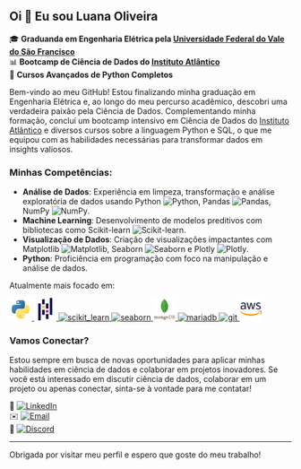 ## Oi 👋 Eu sou Luana Oliveira

🎓 **Graduanda em Engenharia Elétrica pela [Universidade Federal do Vale do São Francisco](https://portais.univasf.edu.br/)**  
📊 **Bootcamp de Ciência de Dados do [Instituto Atlântico](https://atlanticoavanti.ensinio.com/browse)**  
🐍 **Cursos Avançados de Python Completos**  

Bem-vindo ao meu GitHub! Estou finalizando minha graduação em Engenharia Elétrica e, ao longo do meu percurso acadêmico, descobri uma verdadeira paixão pela Ciência de Dados. Complementando minha formação, concluí um bootcamp intensivo em Ciência de Dados do [Instituto Atlântico](https://atlanticoavanti.ensinio.com/browse) e diversos cursos sobre a linguagem Python e SQL, o que me equipou com as habilidades necessárias para transformar dados em insights valiosos. 

### Minhas Competências:

- **Análise de Dados**: Experiência em limpeza, transformação e análise exploratória de dados usando Python ![Python](https://img.shields.io/badge/-Python-3776AB?style=flat-square&logo=python&logoColor=white), Pandas ![Pandas](https://img.shields.io/badge/-Pandas-150458?style=flat-square&logo=pandas&logoColor=white), NumPy ![NumPy](https://img.shields.io/badge/-NumPy-013243?style=flat-square&logo=numpy&logoColor=white).
- **Machine Learning**: Desenvolvimento de modelos preditivos com bibliotecas como Scikit-learn ![Scikit-learn](https://img.shields.io/badge/-Scikit--learn-F7931E?style=flat-square&logo=scikit-learn&logoColor=white).
- **Visualização de Dados**: Criação de visualizações impactantes com Matplotlib ![Matplotlib](https://img.shields.io/badge/-Matplotlib-11557C?style=flat-square&logo=matplotlib&logoColor=white), Seaborn ![Seaborn](https://img.shields.io/badge/-Seaborn-3776AB?style=flat-square&logo=python&logoColor=white) e Plotly ![Plotly](https://img.shields.io/badge/-Plotly-3F4F75?style=flat-square&logo=plotly&logoColor=white).
- **Python**: Proficiência em programação com foco na manipulação e análise de dados.

Atualmente mais focado em:
  
<p align="left">
   <a href="https://www.python.org" target="_blank" rel="noreferrer"> <img src="https://raw.githubusercontent.com/devicons/devicon/master/icons/python/python-original.svg" alt="python" width="40" height="40"/> </a>
  <a href="https://pandas.pydata.org/" target="_blank" rel="noreferrer"> <img src="https://raw.githubusercontent.com/devicons/devicon/2ae2a900d2f041da66e950e4d48052658d850630/icons/pandas/pandas-original.svg" alt="pandas" width="40" height="40"/> </a>
  <a href="https://scikit-learn.org/" target="_blank" rel="noreferrer"> <img src="https://upload.wikimedia.org/wikipedia/commons/0/05/Scikit_learn_logo_small.svg" alt="scikit_learn" width="40" height="40"/> </a>
  <a href="https://seaborn.pydata.org/" target="_blank" rel="noreferrer"> <img src="https://seaborn.pydata.org/_images/logo-mark-lightbg.svg" alt="seaborn" width="40" height="40"/> </a>
  <a href="https://www.mongodb.com/" target="_blank" rel="noreferrer"> <img src="https://raw.githubusercontent.com/devicons/devicon/master/icons/mongodb/mongodb-original-wordmark.svg" alt="mongodb" width="40" height="40"/> </a>
  <a href="https://mariadb.org/" target="_blank" rel="noreferrer"> <img src="https://www.vectorlogo.zone/logos/mariadb/mariadb-icon.svg" alt="mariadb" width="40" height="40"/> </a>
  <a href="https://git-scm.com/" target="_blank" rel="noreferrer"> <img src="https://www.vectorlogo.zone/logos/git-scm/git-scm-icon.svg" alt="git" width="40" height="40"/> </a> 
  <a href="https://aws.amazon.com" target="_blank" rel="noreferrer"> <img src="https://raw.githubusercontent.com/devicons/devicon/master/icons/amazonwebservices/amazonwebservices-original-wordmark.svg" alt="aws" width="40" height="40"/> </a>
</p>

### Vamos Conectar?

Estou sempre em busca de novas oportunidades para aplicar minhas habilidades em ciência de dados e colaborar em projetos inovadores. Se você está interessado em discutir ciência de dados, colaborar em um projeto ou apenas conectar, sinta-se à vontade para me contatar!

🔗 [![LinkedIn](https://img.shields.io/badge/-LinkedIn-0A66C2?style=flat-square&logo=linkedin&logoColor=white)](https://www.linkedin.com/in/luana-oliveira-dev/)  
✉️ [![Email](https://img.shields.io/badge/-Email-D14836?style=flat-square&logo=gmail&logoColor=white)](mailto:luanasilva.jua@gmail.com)  
💬 [![Discord](https://img.shields.io/badge/-Discord-5865F2?style=flat-square&logo=discord&logoColor=white)](https://discord.com/users/luanaoliveira)

---

Obrigada por visitar meu perfil e espero que goste do meu trabalho!
